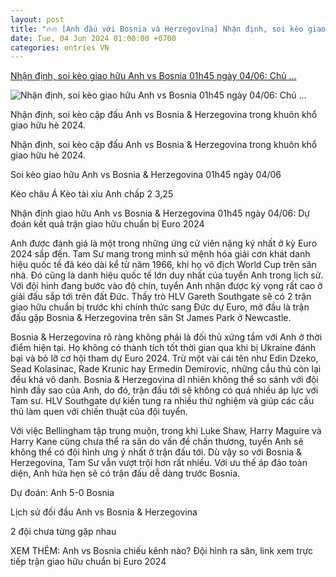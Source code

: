 ```yaml
---
layout: post
title: "🔥🔥 [Anh đấu với Bosnia và Herzegovina] Nhận định, soi kèo giao hữu Anh vs Bosnia 01h45 ngày 04/06: Chủ ..."
date: Tue, 04 Jun 2024 01:00:00 +0700
categories: entries VN
---
```

[Nhận định, soi kèo giao hữu Anh vs Bosnia 01h45 ngày 04/06: Chủ ...](https://www.sportingnews.com/vn/bong-da/news/nhan-dinh-soi-keo-anh-bosnia-herzegovina-01h45-ngay-0406/3a5c1a159e9faba6b39102cb)

![Nhận định, soi kèo giao hữu Anh vs Bosnia 01h45 ngày 04/06: Chủ ...](https://library.sportingnews.com/styles/crop_style_16_9_desktop/s3/2024-06/-505957f2-c870-4fe1-b712-2c1e93e5d19e.jpeg?itok=kBJzv4Yc)

Nhận định, soi kèo cặp đấu Anh vs Bosnia & Herzegovina trong khuôn khổ giao hữu hè 2024.

Nhận định, soi kèo cặp đấu Anh vs Bosnia & Herzegovina trong khuôn khổ giao hữu hè 2024.

Soi kèo giao hữu Anh vs Bosnia & Herzegovina 01h45 ngày 04/06

Kèo châu Á Kèo tài xỉu Anh chấp 2 3,25

Nhận định giao hữu Anh vs Bosnia & Herzegovina 01h45 ngày 04/06: Dự đoán kết quả trận giao hữu chuẩn bị Euro 2024

Anh được đánh giá là một trong những ứng cử viên nặng ký nhất ở kỳ Euro 2024 sắp đến. Tam Sư mang trong mình sứ mệnh hóa giải cơn khát danh hiệu quốc tế đã kéo dài kể từ năm 1966, khi họ vô địch World Cup trên sân nhà. Đó cũng là danh hiệu quốc tế lớn duy nhất của tuyển Anh trong lịch sử. Với đội hình đang bước vào độ chín, tuyển Anh nhận được kỳ vọng rất cao ở giải đấu sắp tới trên đất Đức. Thầy trò HLV Gareth Southgate sẽ có 2 trận giao hữu chuẩn bị trước khi chính thức sang Đức dự Euro, mở đầu là trận đấu gặp Bosnia & Herzegovina trên sân St James Park ở Newcastle.

Bosnia & Herzegovina rõ ràng không phải là đối thủ xứng tầm với Anh ở thời điểm hiện tại. Họ không có thành tích tốt thời gian qua khi bị Ukraine đánh bại và bỏ lỡ cơ hội tham dự Euro 2024. Trừ một vài cái tên như Edin Dzeko, Sead Kolasinac, Rade Krunic hay Ermedin Demirovic, những cầu thủ còn lại đều khá vô danh. Bosnia & Herzegovina dĩ nhiên không thể so sánh với đội hình đầy sao của Anh, do đó, trận đấu tới sẽ không có quá nhiều áp lực với Tam sư. HLV Southgate dự kiến tung ra nhiều thử nghiệm và giúp các cầu thủ làm quen với chiến thuật của đội tuyển.

Với việc Bellingham tập trung muộn, trong khi Luke Shaw, Harry Maguire và Harry Kane cũng chưa thể ra sân do vấn đề chấn thương, tuyển Anh sẽ không thể có đội hình ưng ý nhất ở trận đấu tới. Dù vậy so với Bosnia & Herzegovina, Tam Sư vẫn vượt trội hơn rất nhiều. Với ưu thế áp đảo toàn diện, Anh hứa hẹn sẽ có trận đấu dễ dàng trước Bosnia.

Dự đoán: Anh 5-0 Bosnia

Lịch sử đối đầu Anh vs Bosnia & Herzegovina

2 đội chưa từng gặp nhau

XEM THÊM: Anh vs Bosnia chiếu kênh nào? Đội hình ra sân, link xem trực tiếp trận giao hữu chuẩn bị Euro 2024

